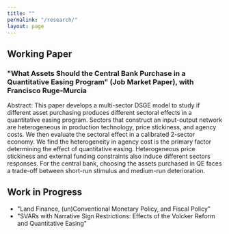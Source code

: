 ```yaml
---
title: ""
permalink: "/research/"
layout: page
---
```


## Working Paper

### "What Assets Should the Central Bank Purchase in a Quantitative Easing Program" (Job Market Paper), with Francisco Ruge-Murcia
Abstract: This paper develops a multi-sector DSGE model to study if different asset purchasing produces different sectoral effects in a quantitative easing program.  Sectors that construct an input-output network are heterogeneous in production technology, price stickiness, and agency costs. We then evaluate the sectoral effect in a calibrated 2-sector economy. We find the heterogeneity in agency cost is the primary factor determining the effect of quantitative easing. Heterogeneous price stickiness and external funding constraints also induce different sectors responses. For the central bank, choosing the assets purchased in QE faces a trade-off between short-run stimulus and medium-run deterioration. 

## Work in Progress

 - "Land Finance, (un)Conventional Monetary Policy, and Fiscal Policy"
 - "SVARs with Narrative Sign Restrictions: Effects of the Volcker Reform and Quantitative Easing"
